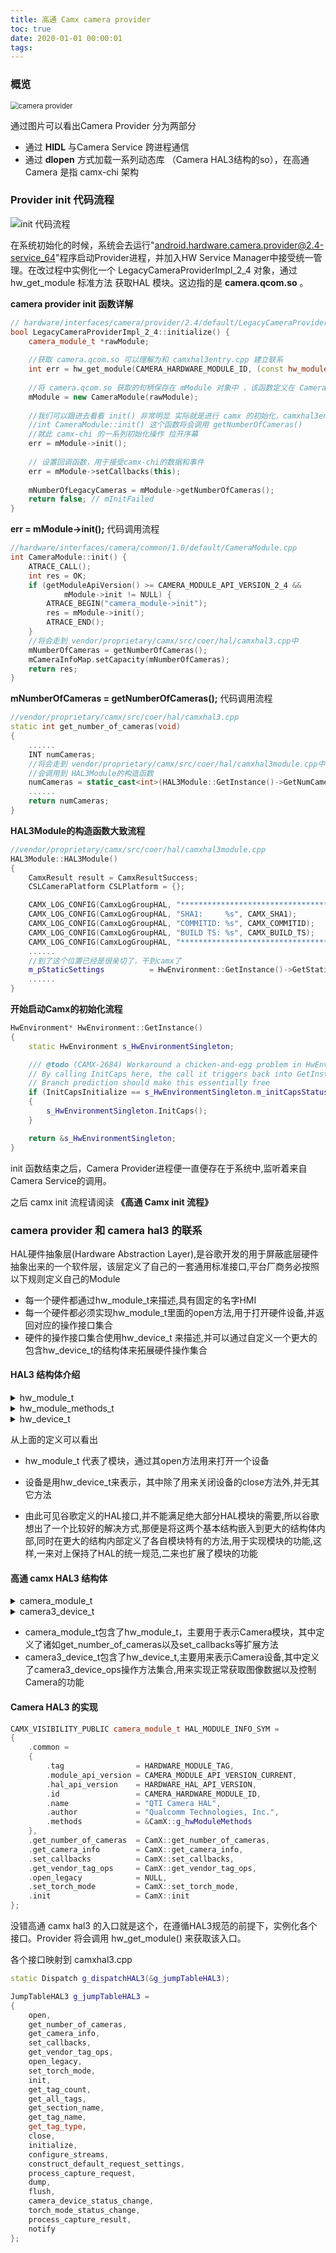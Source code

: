 ```yaml
---
title: 高通 Camx camera provider
toc: true
date: 2020-01-01 00:00:01
tags: 
---
```


### 概览

<img src="%E9%AB%98%E9%80%9A%20Camx%20camera%20provider/image-20201021102734471.png" alt="camera provider" style="zoom:80%;" />

通过图片可以看出Camera Provider 分为两部分

- 通过 **HIDL** 与Camera Service 跨进程通信
- 通过 **dlopen** 方式加载一系列动态库 （Camera HAL3结构的so），在高通Camera 是指 camx-chi 架构

### Provider init 代码流程

![init 代码流程](%E9%AB%98%E9%80%9A%20Camx%20camera%20provider/image-20201021143242020.png)

在系统初始化的时候，系统会去运行"android.hardware.camera.provider@2.4-service_64"程序启动Provider进程，并加入HW Service Manager中接受统一管理。在改过程中实例化一个 LegacyCameraProviderImpl_2_4 对象，通过 hw_get_module 标准方法 获取HAL 模块。这边指的是 **camera.qcom.so** 。

**camera provider init 函数详解**

```c++
// hardware/interfaces/camera/provider/2.4/default/LegacyCameraProviderImpl_2_4.cpp
bool LegacyCameraProviderImpl_2_4::initialize() {
    camera_module_t *rawModule;
    
    //获取 camera.qcom.so 可以理解为和 camxhal3entry.cpp 建立联系
    int err = hw_get_module(CAMERA_HARDWARE_MODULE_ID, (const hw_module_t **)&rawModule); 		
    
    //将 camera.qcom.so 获取的句柄保存在 mModule 对象中 ，该函数定义在 CameraModule.cpp 
    mModule = new CameraModule(rawModule);
    
    //我们可以跟进去看看 init() 非常明显 实际就是进行 camx 的初始化，camxhal3entry.cpp  { CAMX:: init()} 
    //int CameraModule::init() 这个函数将会调用 getNumberOfCameras() 
    //就此 camx-chi 的一系列初始化操作 拉开序幕
    err = mModule->init(); 
    
    // 设置回调函数，用于接受camx-chi的数据和事件
    err = mModule->setCallbacks(this);
    
    mNumberOfLegacyCameras = mModule->getNumberOfCameras();
    return false; // mInitFailed
}
```

**err = mModule->init();** 代码调用流程

```c++
//hardware/interfaces/camera/common/1.0/default/CameraModule.cpp
int CameraModule::init() {
    ATRACE_CALL();
    int res = OK;
    if (getModuleApiVersion() >= CAMERA_MODULE_API_VERSION_2_4 &&
            mModule->init != NULL) {
        ATRACE_BEGIN("camera_module->init");
        res = mModule->init();
        ATRACE_END();
    }
    //将会走到 vendor/proprietary/camx/src/coer/hal/camxhal3.cpp中
    mNumberOfCameras = getNumberOfCameras();
    mCameraInfoMap.setCapacity(mNumberOfCameras);
    return res;
}
```

 **mNumberOfCameras = getNumberOfCameras();** 代码调用流程

```c++
//vendor/proprietary/camx/src/coer/hal/camxhal3.cpp
static int get_number_of_cameras(void)
{
    ......
    INT numCameras;
    //将会走到 vendor/proprietary/camx/src/coer/hal/camxhal3module.cpp中
    //会调用到 HAL3Module的构造函数
    numCameras = static_cast<int>(HAL3Module::GetInstance()->GetNumCameras());
    ......
    return numCameras;
}
```

**HAL3Module的构造函数大致流程**

```c++
//vendor/proprietary/camx/src/coer/hal/camxhal3module.cpp
HAL3Module::HAL3Module()
{
    CamxResult result = CamxResultSuccess;
    CSLCameraPlatform CSLPlatform = {};

    CAMX_LOG_CONFIG(CamxLogGroupHAL, "***************************************************");
    CAMX_LOG_CONFIG(CamxLogGroupHAL, "SHA1:     %s", CAMX_SHA1);
    CAMX_LOG_CONFIG(CamxLogGroupHAL, "COMMITID: %s", CAMX_COMMITID);
    CAMX_LOG_CONFIG(CamxLogGroupHAL, "BUILD TS: %s", CAMX_BUILD_TS);
    CAMX_LOG_CONFIG(CamxLogGroupHAL, "***************************************************");
    ......
    //到了这个位置已经是很亲切了，干到camx了
    m_pStaticSettings          = HwEnvironment::GetInstance()->GetStaticSettings();
    ......
}
```

**开始启动Camx的初始化流程**

```c++
HwEnvironment* HwEnvironment::GetInstance()
{
    static HwEnvironment s_HwEnvironmentSingleton;

    /// @todo (CAMX-2684) Workaround a chicken-and-egg problem in HwEnvironment initialization...clean up later
    // By calling InitCaps here, the call it triggers back into GetInstance will not cause HwEnvironment to be recreated.
    // Branch prediction should make this essentially free
    if (InitCapsInitialize == s_HwEnvironmentSingleton.m_initCapsStatus)
    {
        s_HwEnvironmentSingleton.InitCaps();
    }

    return &s_HwEnvironmentSingleton;
}
```

init 函数结束之后，Camera Provider进程便一直便存在于系统中,监听着来自Camera Service的调用。

之后 camx init 流程请阅读 **《高通 Camx init 流程》**

### camera provider 和 camera hal3 的联系

HAL硬件抽象层(Hardware Abstraction Layer),是谷歌开发的用于屏蔽底层硬件抽象出来的一个软件层，该层定义了自己的一套通用标准接口,平台厂商务必按照以下规则定义自己的Module

- 每一个硬件都通过hw_module_t来描述,具有固定的名字HMI
- 每一个硬件都必须实现hw_module_t里面的open方法,用于打开硬件设备,并返回对应的操作接口集合
- 硬件的操作接口集合使用hw_device_t 来描述,并可以通过自定义一个更大的包含hw_device_t的结构体来拓展硬件操作集合

#### HAL3 结构体介绍

<details>
<summary>hw_module_t</summary>

```c++
typedef struct hw_module_t {
    uint32_t tag;
    uint16_t module_api_version;
#define version_major module_api_version
    uint16_t hal_api_version;
#define version_minor hal_api_version
    const char *id;
    const char *name;
    const char *author;
    struct hw_module_methods_t* methods;
    void* dso;
#ifdef __LP64__
    uint64_t reserved[32-7];
#else
    uint32_t reserved[32-7];
#endif
} hw_module_t;
```
</details>

<details>
<summary>hw_module_methods_t</summary>

```c++
typedef struct hw_module_methods_t {
    /** Open a specific device */
    int (*open)(const struct hw_module_t* module, const char* id,
            struct hw_device_t** device);
} hw_module_methods_t;
```

</details>

<details>
<summary>hw_device_t</summary>

```c++
typedef struct hw_device_t {
    uint32_t tag;
    uint32_t version;
    struct hw_module_t* module;

#ifdef __LP64__
    uint64_t reserved[12];
#else
    uint32_t reserved[12];
#endif
    int (*close)(struct hw_device_t* device);
    
} hw_device_t;
```

</details>

从上面的定义可以看出

- hw_module_t 代表了模块，通过其open方法用来打开一个设备

- 设备是用hw_device_t来表示，其中除了用来关闭设备的close方法外,并无其它方法

- 由此可见谷歌定义的HAL接口,并不能满足绝大部分HAL模块的需要,所以谷歌想出了一个比较好的解决方式,那便是将这两个基本结构嵌入到更大的结构体内部,同时在更大的结构内部定义了各自模块特有的方法,用于实现模块的功能,这样,一来对上保持了HAL的统一规范,二来也扩展了模块的功能

#### 高通 camx HAL3 结构体

<details>
<summary>camera_module_t</summary>


```c++
typedef struct camera_module {
    hw_module_t common;
    int (*get_number_of_cameras)(void);
    int (*get_camera_info)(int camera_id, struct camera_info *info);
    int (*set_callbacks)(const camera_module_callbacks_t *callbacks);
    void (*get_vendor_tag_ops)(vendor_tag_ops_t* ops);
    int (*open_legacy)(const struct hw_module_t* module, const char* id, uint32_t halVersion, struct hw_device_t** device);
    int (*set_torch_mode)(const char* camera_id, bool enabled);
    int (*init)();
    int (*get_physical_camera_info)(int physical_camera_id,  camera_metadata_t **static_metadata);
    int (*is_stream_combination_supported)(int camera_id, const camera_stream_combination_t *streams);
    void (*notify_device_state_change)(uint64_t deviceState);
    int (*get_camera_device_version)(int camera_id, uint32_t *version);
    void* reserved[1];
} camera_module_t;
```

</details>


<details>
<summary>camera3_device_t</summary>

```c++
typedef struct camera3_device {
    hw_device_t common;
    camera3_device_ops_t *ops;
    void *priv;
} camera3_device_t;
```

</details>

- camera_module_t包含了hw_module_t，主要用于表示Camera模块，其中定义了诸如get_number_of_cameras以及set_callbacks等扩展方法
- camera3_device_t包含了hw_device_t,主要用来表示Camera设备,其中定义了camera3_device_ops操作方法集合,用来实现正常获取图像数据以及控制Camera的功能

#### Camera HAL3 的实现

```c++
CAMX_VISIBILITY_PUBLIC camera_module_t HAL_MODULE_INFO_SYM =
{
    .common =
    {
        .tag                = HARDWARE_MODULE_TAG,
        .module_api_version = CAMERA_MODULE_API_VERSION_CURRENT,
        .hal_api_version    = HARDWARE_HAL_API_VERSION,
        .id                 = CAMERA_HARDWARE_MODULE_ID,
        .name               = "QTI Camera HAL",
        .author             = "Qualcomm Technologies, Inc.",
        .methods            = &CamX::g_hwModuleMethods
    },
    .get_number_of_cameras  = CamX::get_number_of_cameras,
    .get_camera_info        = CamX::get_camera_info,
    .set_callbacks          = CamX::set_callbacks,
    .get_vendor_tag_ops     = CamX::get_vendor_tag_ops,
    .open_legacy            = NULL,
    .set_torch_mode         = CamX::set_torch_mode,
    .init                   = CamX::init
};
```

没错高通 camx hal3 的入口就是这个，在遵循HAL3规范的前提下，实例化各个接口。Provider 将会调用 hw_get_module() 来获取该入口。

各个接口映射到 camxhal3.cpp

```c++
static Dispatch g_dispatchHAL3(&g_jumpTableHAL3);
```

```c++
JumpTableHAL3 g_jumpTableHAL3 =
{
    open,
    get_number_of_cameras,
    get_camera_info,
    set_callbacks,
    get_vendor_tag_ops,
    open_legacy,
    set_torch_mode,
    init,
    get_tag_count,
    get_all_tags,
    get_section_name,
    get_tag_name,
    get_tag_type,
    close,
    initialize,
    configure_streams,
    construct_default_request_settings,
    process_capture_request,
    dump,
    flush,
    camera_device_status_change,
    torch_mode_status_change,
    process_capture_result,
    notify
};
```

</details>